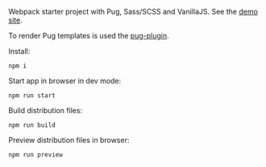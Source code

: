 Webpack starter project with Pug, Sass/SCSS and VanillaJS. 
See the [demo site](https://webdiscus.github.io/webpack-starter-pug-scss-js).

To render Pug templates is used the [pug-plugin](https://github.com/webdiscus/pug-plugin).

Install:
```
npm i
```

Start app in browser in dev mode:
```
npm run start
```

Build distribution files:
```
npm run build
```

Preview distribution files in browser:
```
npm run preview
```
